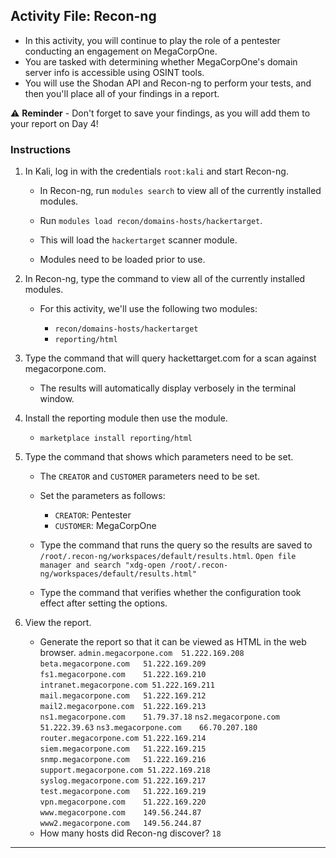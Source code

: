 ## Activity File: Recon-ng

- In this activity, you will continue to play the role of a pentester conducting an engagement on MegaCorpOne. 
- You are tasked with determining whether MegaCorpOne's domain server info is accessible using OSINT tools.
- You will use the Shodan API and Recon-ng to perform your tests, and then you'll place all of your findings in a report.

⚠️ **Reminder** - Don't forget to save your findings, as you will add them to your report on Day 4!


### Instructions
 
1. In Kali, log in with the credentials `root:kali` and start Recon-ng.

   -  In Recon-ng, run `modules search` to view all of the currently installed modules.

   - Run `modules load recon/domains-hosts/hackertarget`.
 
   - This will load the `hackertarget` scanner module.
 
   - Modules need to be loaded prior to use. 

2. In Recon-ng, type the command to view all of the currently installed modules.
 
   - For this activity, we'll use the following two modules:
 
     - `recon/domains-hosts/hackertarget`
     - `reporting/html`

3. Type the command that will query hackettarget.com for a scan against megacorpone.com.

   - The results will automatically display verbosely in the terminal window.
 
4. Install the reporting module then use the module.

	- `marketplace install reporting/html`

5. Type the command that shows which parameters need to be set.
 
   - The `CREATOR` and `CUSTOMER` parameters need to be set.
 
   - Set the parameters as follows:
   
      - `CREATOR`: Pentester
      - `CUSTOMER`: MegaCorpOne
 
   - Type the command that runs the query so the results are saved to `/root/.recon-ng/workspaces/default/results.html`.
   `Open file manager and search "xdg-open /root/.recon-ng/workspaces/default/results.html"`
    
   - Type the command that verifies whether the configuration took effect after setting the options.
 
6. View the report.

    - Generate the report so that it can be viewed as HTML in the web browser.
`admin.megacorpone.com	51.222.169.208`					
`beta.megacorpone.com	51.222.169.209`						
`fs1.megacorpone.com	51.222.169.210`					
`intranet.megacorpone.com 51.222.169.211`					
`mail.megacorpone.com	51.222.169.212`						
`mail2.megacorpone.com	51.222.169.213`						
`ns1.megacorpone.com	51.79.37.18`
`ns2.megacorpone.com	51.222.39.63`
`ns3.megacorpone.com	66.70.207.180`						
`router.megacorpone.com	51.222.169.214`						
`siem.megacorpone.com	51.222.169.215`						
`snmp.megacorpone.com	51.222.169.216`						
`support.megacorpone.com 51.222.169.218`						
`syslog.megacorpone.com	51.222.169.217`						
`test.megacorpone.com	51.222.169.219`					
`vpn.megacorpone.com	51.222.169.220`						
`www.megacorpone.com	149.56.244.87`						
`www2.megacorpone.com	149.56.244.87`
    - How many hosts did Recon-ng discover?
 `18`
 
---
